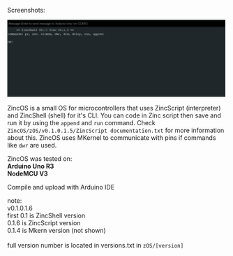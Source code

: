 Screenshots:
<p align="left">
  <img src="img/Screenshot 2025-04-14 190220.png" width="500"/>
</p>
ZincOS is a small OS for microcontrollers that uses ZincScript (interpreter) and ZincShell (shell) for it's CLI. You can code in Zinc script then save and run it by using the <code>append</code> and <code>run</code> command. Check <code>ZincOS/zOS/v0.1.0.1.5/ZincScript documentation.txt</code> for more information about this.
ZincOS uses MKernel to communicate with pins if commands like <code>dwr</code> are used.

ZincOS was tested on:
<br><strong>Arduino Uno R3</strong><br>
<strong>NodeMCU V3</strong>

Compile and upload with Arduino IDE

note:<br>
v0.1.0.1.6<br>
first 0.1 is ZincShell version<br>
0.1.6 is ZincScript version<br>
0.1.4 is Mkern version (not shown)<br><br>
full version number is located in versions.txt in <code>zOS/[version]</code>
